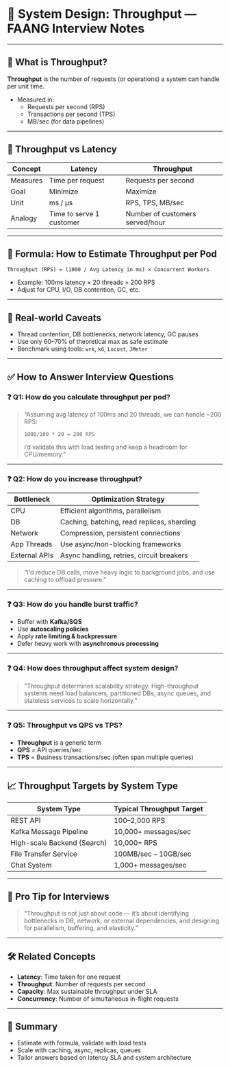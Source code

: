 
# 🚀 System Design: Throughput — FAANG Interview Notes

---

## 📌 What is Throughput?

**Throughput** is the number of requests (or operations) a system can handle per unit time.

- Measured in:
    - Requests per second (RPS)
    - Transactions per second (TPS)
    - MB/sec (for data pipelines)

---

## 🎯 Throughput vs Latency

| Concept     | Latency                       | Throughput                      |
|-------------|-------------------------------|----------------------------------|
| Measures    | Time per request               | Requests per second              |
| Goal        | Minimize                       | Maximize                         |
| Unit        | ms / µs                        | RPS, TPS, MB/sec                 |
| Analogy     | Time to serve 1 customer       | Number of customers served/hour  |

---

## 🧠 Formula: How to Estimate Throughput per Pod

```
Throughput (RPS) = (1000 / Avg Latency in ms) × Concurrent Workers
```

- Example: 100ms latency × 20 threads = 200 RPS
- Adjust for CPU, I/O, DB contention, GC, etc.

---

## 🧪 Real-world Caveats

- Thread contention, DB bottlenecks, network latency, GC pauses
- Use only 60–70% of theoretical max as safe estimate
- Benchmark using tools: `wrk`, `k6`, `Locust`, `JMeter`

---

## ✅ How to Answer Interview Questions

### ❓ Q1: How do you calculate throughput per pod?

> “Assuming avg latency of 100ms and 20 threads, we can handle ~200 RPS:
>
> `1000/100 * 20 = 200 RPS`
>
> I’d validate this with load testing and keep a headroom for CPU/memory.”

---

### ❓ Q2: How do you increase throughput?

| Bottleneck        | Optimization Strategy                        |
|-------------------|-----------------------------------------------|
| CPU               | Efficient algorithms, parallelism             |
| DB                | Caching, batching, read replicas, sharding    |
| Network           | Compression, persistent connections           |
| App Threads       | Use async/non-blocking frameworks             |
| External APIs     | Async handling, retries, circuit breakers     |

> “I'd reduce DB calls, move heavy logic to background jobs, and use caching to offload pressure.”

---

### ❓ Q3: How do you handle burst traffic?

- Buffer with **Kafka/SQS**
- Use **autoscaling policies**
- Apply **rate limiting & backpressure**
- Defer heavy work with **asynchronous processing**

---

### ❓ Q4: How does throughput affect system design?

> “Throughput determines scalability strategy. High-throughput systems need load balancers, partitioned DBs, async queues, and stateless services to scale horizontally.”

---

### ❓ Q5: Throughput vs QPS vs TPS?

- **Throughput** is a generic term
- **QPS** = API queries/sec
- **TPS** = Business transactions/sec (often span multiple queries)

---

## 📈 Throughput Targets by System Type

| System Type                  | Typical Throughput Target     |
|------------------------------|-------------------------------|
| REST API                    | 100–2,000 RPS                 |
| Kafka Message Pipeline      | 10,000+ messages/sec          |
| High-scale Backend (Search) | 10,000+ RPS                   |
| File Transfer Service       | 100MB/sec – 10GB/sec          |
| Chat System                 | 1,000+ messages/sec           |

---

## 🧠 Pro Tip for Interviews

> “Throughput is not just about code — it’s about identifying bottlenecks in DB, network, or external dependencies, and designing for parallelism, buffering, and elasticity.”

---

## 🛠️ Related Concepts

- **Latency**: Time taken for one request
- **Throughput**: Number of requests per second
- **Capacity**: Max sustainable throughput under SLA
- **Concurrency**: Number of simultaneous in-flight requests

---

## 🏁 Summary

- Estimate with formula, validate with load tests
- Scale with caching, async, replicas, queues
- Tailor answers based on latency SLA and system architecture
